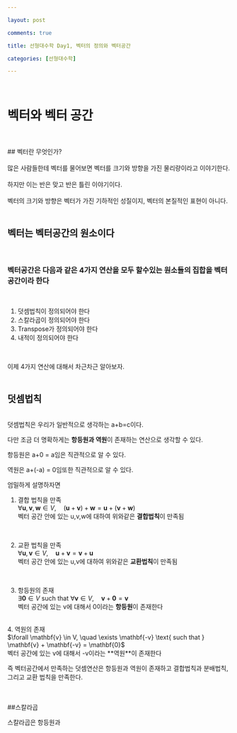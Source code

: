 ```yaml
---

layout: post

comments: true

title: 선형대수학 Day1, 벡터의 정의와 벡터공간

categories: [선형대수학]

---
```


 
<br>


# 벡터와 벡터 공간
<br>
<br>
## 벡터란 무엇인가?

<br>
<br> 
  많은 사람들한테 벡터를 물어보면 벡터를 크기와 방향을 가진 물리량이라고 이야기한다.
  <br>
  <br>
  하지만 이는 반은 맞고 반은 틀린 이야기이다.
  <br>
  <br>
  벡터의 크기와 방향은 벡터가 가진 기하적인 성질이지, 벡터의 본질적인 표현이 아니다.
<br>
<br>

## 벡터는 벡터공간의 원소이다

<br>

### 벡터공간은 다음과 같은 4가지 연산을 모두 할수있는 원소들의 집합을 벡터공간이라 한다
<br>


1. 덧셈법칙이 정의되어야 한다
2. 스칼라곱이 정의되어야 한다
3. Transpose가 정의되어야 한다
4. 내적이 정의되어야 한다
<br>

이제 4가지 연산에 대해서 차근차근 알아보자.
<br>
<br>

## 덧셈법칙
<br>
덧셈법칙은 우리가 일반적으로 생각하는 a+b=c이다.



다만 조금 더 명확하게는 **항등원과 역원**이 존재하는 연산으로 생각할 수 있다.


항등원은 a+0 = a임은 직관적으로 알 수 있다.

역원은 a+(-a) = 0임또한 직관적으로 알 수 있다.

엄밀하게 설명하자면

1. 결합 법칙을 만족
<br>$\forall \mathbf{u}, \mathbf{v}, \mathbf{w} \in V, \quad (\mathbf{u} + \mathbf{v}) + \mathbf{w} = \mathbf{u} + (\mathbf{v} + \mathbf{w})$<br>
벡터 공간 안에 있는 u,v,w에 대하여 위와같은 **결합법칙**이 만족됨
<br>


2. 교환 법칙을 만족
<br>$\forall \mathbf{u}, \mathbf{v} \in V, \quad \mathbf{u} + \mathbf{v} = \mathbf{v} + \mathbf{u}$<br>
벡터 공간 안에 있는 u,v에 대하여 위와같은 **교환법칙**이 만족됨
<br>

3. 항등원의 존재
<br>$\exists \mathbf{0} \in V \text{ such that } \forall \mathbf{v} \in V, \quad \mathbf{v} + \mathbf{0} = \mathbf{v}$<br>
벡터 공간에 있는 v에 대해서 0이라는 **항등원**이 존재한다
<br>
4. 역원의 존재
<br>$\forall \mathbf{v} \in V, \quad \exists \mathbf{-v} \text{ such that } \mathbf{v} + \mathbf{-v} = \mathbf{0}$<br>
벡터 공간에 있는 v에 대해서 -v이라는 **역원**이 존재한다

<br>


즉 벡터공간에서 만족하는 덧셈연산은 항등원과 역원이 존재하고 결합법칙과 분배법칙, 그리고 교환 법칙을 만족한다.



<br>
<br>
##스칼라곱

스칼라곱은 항등원과 
